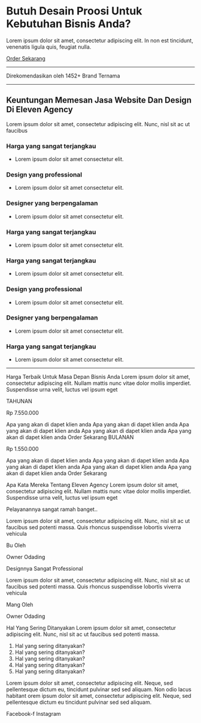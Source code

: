 # Butuh Desain Proosi Untuk Kebutuhan Bisnis Anda?

Lorem ipsum dolor sit amet, consectetur adipiscing elit. In non est tincidunt, venenatis ligula quis, feugiat nulla.

[Order Sekarang](#form-order)

---

Direkomendasikan oleh 1452+ Brand Ternama

---

## Keuntungan Memesan Jasa Website Dan Design Di Eleven Agency

Lorem ipsum dolor sit amet, consectetur adipiscing elit. Nunc, nisl sit ac ut faucibus

### Harga yang sangat terjangkau

- Lorem ipsum dolor sit amet consectetur elit. ​

### Design yang professional

- Lorem ipsum dolor sit amet consectetur elit. ​

### Designer yang berpengalaman

- Lorem ipsum dolor sit amet consectetur elit. ​

### Harga yang sangat terjangkau

- Lorem ipsum dolor sit amet consectetur elit. ​

### Harga yang sangat terjangkau

- Lorem ipsum dolor sit amet consectetur elit. ​

### Design yang professional

- Lorem ipsum dolor sit amet consectetur elit. ​

### Designer yang berpengalaman

- Lorem ipsum dolor sit amet consectetur elit. ​

### Harga yang sangat terjangkau

- Lorem ipsum dolor sit amet consectetur elit. ​

---

Harga Terbaik Untuk Masa Depan Bisnis Anda
Lorem ipsum dolor sit amet, consectetur adipiscing elit. Nullam mattis nunc vitae dolor mollis imperdiet. Suspendisse urna velit, luctus vel ipsum eget

TAHUNAN

Rp 7.550.000

Apa yang akan di dapet klien anda
Apa yang akan di dapet klien anda
Apa yang akan di dapet klien anda
Apa yang akan di dapet klien anda
Apa yang akan di dapet klien anda
Order Sekarang
BULANAN

Rp 1.550.000

Apa yang akan di dapet klien anda
Apa yang akan di dapet klien anda
Apa yang akan di dapet klien anda
Apa yang akan di dapet klien anda
Apa yang akan di dapet klien anda
Order Sekarang

Apa Kata Mereka Tentang Eleven Agency
Lorem ipsum dolor sit amet, consectetur adipiscing elit. Nullam mattis nunc vitae dolor mollis imperdiet. Suspendisse urna velit, luctus vel ipsum eget

Pelayanannya sangat ramah banget..

Lorem ipsum dolor sit amet, consectetur adipiscing elit. Nunc, nisl sit ac ut faucibus sed potenti massa. Quis rhoncus suspendisse lobortis viverra vehicula

Bu Oleh

Owner Odading

Designnya Sangat Professional

Lorem ipsum dolor sit amet, consectetur adipiscing elit. Nunc, nisl sit ac ut faucibus sed potenti massa. Quis rhoncus suspendisse lobortis viverra vehicula

Mang Oleh

Owner Odading

Hal Yang Sering Ditanyakan
Lorem ipsum dolor sit amet, consectetur adipiscing elit. Nunc, nisl sit ac ut faucibus sed potenti massa.

1.  Hal yang sering ditanyakan?
2.  Hal yang sering ditanyakan?
3.  Hal yang sering ditanyakan?
4.  Hal yang sering ditanyakan?
5.  Hal yang sering ditanyakan?

Lorem ipsum dolor sit amet, consectetur adipiscing elit. Neque, sed pellentesque dictum eu, tincidunt pulvinar sed sed aliquam. Non odio lacus habitant orem ipsum dolor sit amet, consectetur adipiscing elit. Neque, sed pellentesque dictum eu tincidunt pulvinar sed sed aliquam.

Facebook-f
Instagram

